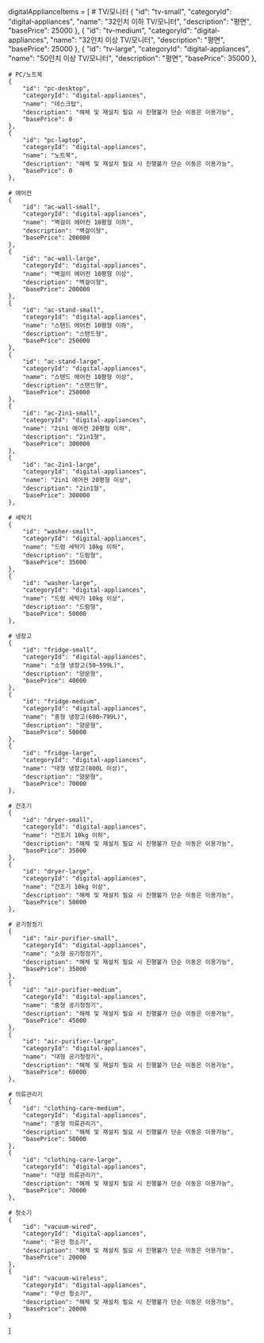 digitalApplianceItems = [
    # TV/모니터
    {
        "id": "tv-small",
        "categoryId": "digital-appliances",
        "name": "32인치 이하 TV/모니터",
        "description": "평면",
        "basePrice": 25000
    },
    {
        "id": "tv-medium",
        "categoryId": "digital-appliances",
        "name": "32인치 이상 TV/모니터",
        "description": "평면",
        "basePrice": 25000
    },
    {
        "id": "tv-large",
        "categoryId": "digital-appliances",
        "name": "50인치 이상 TV/모니터",
        "description": "평면",
        "basePrice": 35000
    },

    # PC/노트북
    {
        "id": "pc-desktop",
        "categoryId": "digital-appliances",
        "name": "데스크탑",
        "description": "해체 및 재설치 필요 시 진행불가 단순 이동은 이용가능",
        "basePrice": 0
    },
    {
        "id": "pc-laptop",
        "categoryId": "digital-appliances",
        "name": "노트북",
        "description": "해체 및 재설치 필요 시 진행불가 단순 이동은 이용가능",
        "basePrice": 0
    },

    # 에어컨
    {
        "id": "ac-wall-small",
        "categoryId": "digital-appliances",
        "name": "벽걸이 에어컨 10평형 이하",
        "description": "벽걸이형",
        "basePrice": 200000
    },
    {
        "id": "ac-wall-large",
        "categoryId": "digital-appliances",
        "name": "벽걸이 에어컨 10평형 이상",
        "description": "벽걸이형",
        "basePrice": 200000
    },
    {
        "id": "ac-stand-small",
        "categoryId": "digital-appliances",
        "name": "스탠드 에어컨 10평형 이하",
        "description": "스탠드형",
        "basePrice": 250000
    },
    {
        "id": "ac-stand-large",
        "categoryId": "digital-appliances",
        "name": "스탠드 에어컨 10평형 이상",
        "description": "스탠드형",
        "basePrice": 250000
    },
    {
        "id": "ac-2in1-small",
        "categoryId": "digital-appliances",
        "name": "2in1 에어컨 20평형 이하",
        "description": "2in1형",
        "basePrice": 300000
    },
    {
        "id": "ac-2in1-large",
        "categoryId": "digital-appliances",
        "name": "2in1 에어컨 20평형 이상",
        "description": "2in1형",
        "basePrice": 300000
    },

    # 세탁기
    {
        "id": "washer-small",
        "categoryId": "digital-appliances",
        "name": "드럼 세탁기 10kg 이하",
        "description": "드럼형",
        "basePrice": 35000
    },
    {
        "id": "washer-large",
        "categoryId": "digital-appliances",
        "name": "드럼 세탁기 10kg 이상",
        "description": "드럼형",
        "basePrice": 50000
    },

    # 냉장고
    {
        "id": "fridge-small",
        "categoryId": "digital-appliances",
        "name": "소형 냉장고(50~599L)",
        "description": "양문형",
        "basePrice": 40000
    },
    {
        "id": "fridge-medium",
        "categoryId": "digital-appliances",
        "name": "중형 냉장고(600~799L)",
        "description": "양문형",
        "basePrice": 50000
    },
    {
        "id": "fridge-large",
        "categoryId": "digital-appliances",
        "name": "대형 냉장고(800L 이상)",
        "description": "양문형",
        "basePrice": 70000
    },

    # 건조기
    {
        "id": "dryer-small",
        "categoryId": "digital-appliances",
        "name": "건조기 10kg 이하",
        "description": "해체 및 재설치 필요 시 진행불가 단순 이동은 이용가능",
        "basePrice": 35000
    },
    {
        "id": "dryer-large",
        "categoryId": "digital-appliances",
        "name": "건조기 10kg 이상",
        "description": "해체 및 재설치 필요 시 진행불가 단순 이동은 이용가능",
        "basePrice": 50000
    },

    # 공기청정기
    {
        "id": "air-purifier-small",
        "categoryId": "digital-appliances",
        "name": "소형 공기청정기",
        "description": "해체 및 재설치 필요 시 진행불가 단순 이동은 이용가능",
        "basePrice": 35000
    },
    {
        "id": "air-purifier-medium",
        "categoryId": "digital-appliances",
        "name": "중형 공기청정기",
        "description": "해체 및 재설치 필요 시 진행불가 단순 이동은 이용가능",
        "basePrice": 45000
    },
    {
        "id": "air-purifier-large",
        "categoryId": "digital-appliances",
        "name": "대형 공기청정기",
        "description": "해체 및 재설치 필요 시 진행불가 단순 이동은 이용가능",
        "basePrice": 60000
    },

    # 의류관리기
    {
        "id": "clothing-care-medium",
        "categoryId": "digital-appliances",
        "name": "중형 의류관리기",
        "description": "해체 및 재설치 필요 시 진행불가 단순 이동은 이용가능",
        "basePrice": 50000
    },
    {
        "id": "clothing-care-large",
        "categoryId": "digital-appliances",
        "name": "대형 의류관리기",
        "description": "해체 및 재설치 필요 시 진행불가 단순 이동은 이용가능",
        "basePrice": 70000
    },

    # 청소기
    {
        "id": "vacuum-wired",
        "categoryId": "digital-appliances",
        "name": "유선 청소기",
        "description": "해체 및 재설치 필요 시 진행불가 단순 이동은 이용가능",
        "basePrice": 20000
    },
    {
        "id": "vacuum-wireless",
        "categoryId": "digital-appliances",
        "name": "무선 청소기",
        "description": "해체 및 재설치 필요 시 진행불가 단순 이동은 이용가능",
        "basePrice": 20000
    }
]